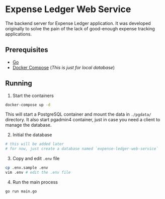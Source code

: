 # Expense Ledger Web Service

The backend server for Expense Ledger application. It was developed originally
to solve the pain of the lack of good-enough expense tracking applications.

## Prerequisites
* [Go](https://golang.org/)
* [Docker Compose](https://docs.docker.com/compose/) (_This is just for
local database_)

## Running

1. Start the containers

```bash
docker-compose up -d
```

This will start a PostgreSQL container and mount the data in `./pgdata/`
directory. It also start pgadmin4 container, just in case you need a client
to manage the database.

2. Initial the database

```bash
# this will be added later
# for now, just create a database named `expense-ledger-web-service`
```

3. Copy and edit `.env` file

```bash
cp .env.sample .env
vim .env # edit the .env file
```

4. Run the main process

```bash
go run main.go
```